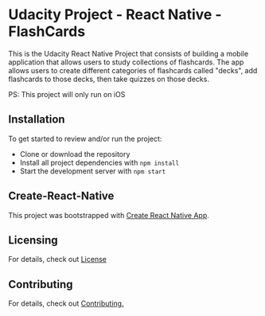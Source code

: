 # Udacity Project - React Native - FlashCards

This is the Udacity React Native Project that consists of  building a mobile application that allows users to study collections of flashcards. The app allows users to create different categories of flashcards called "decks", add flashcards to those decks, then take quizzes on those decks. 


PS: This project will only run on iOS

## Installation

To get started to review and/or run the project:

* Clone or download the repository
* Install all project dependencies with `npm install`
* Start the development server with `npm start`

## Create-React-Native

This project was bootstrapped with [Create React Native App](https://github.com/react-community/create-react-native-app).


## Licensing

For details, check out [License](LICENSE.md)


## Contributing


For details, check out [Contributing.](CONTRIBUTING.md)



